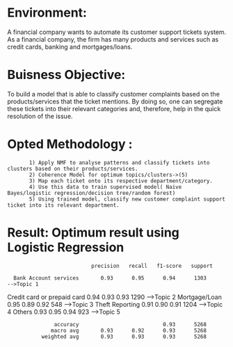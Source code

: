 # Environment: 
A financial company wants to automate its customer support tickets system. 
As a financial company, the firm has many products and services such as credit cards, banking and mortgages/loans. 

# Buisness Objective: 
To build a model that is able to classify customer complaints based on the products/services that the ticket mentions.
By doing so, one can segregate these tickets into their relevant categories and, 
therefore, help in the quick resolution of the issue.

# Opted Methodology : 
           1) Apply NMF to analyse patterns and classify tickets into clusters based on their products/services.
           2) Coherence Model for optimum topics/clusters->(5)
           3) Map each ticket onto its respective department/category.
           4) Use this data to train supervised model( Naive Bayes/logistic regression/decision tree/random forest)
           5) Using trained model, classify new customer complaint support ticket into its relevant department.

# Result: Optimum result using Logistic Regression
      
                               precision   recall   f1-score   support

      Bank Account services       0.93      0.95      0.94      1303       -->Topic 1
Credit card or prepaid card       0.94      0.93      0.93      1290       -->Topic 2
              Mortgage/Loan       0.95      0.89      0.92       548       -->Topic 3
            Theft Reporting       0.91      0.90      0.91      1204       -->Topic 4
                     Others       0.93      0.95      0.94       923       -->Topic 5

                   accuracy                           0.93      5268
                  macro avg       0.93      0.92      0.93      5268
               weighted avg       0.93      0.93      0.93      5268
